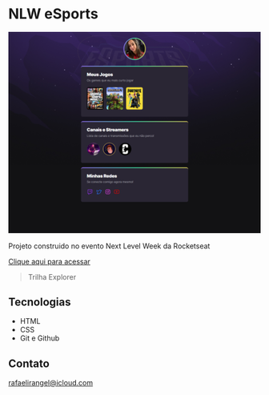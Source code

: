 # NLW eSports 

![preview](./.github/preview.png)

Projeto construido no evento Next Level Week da Rocketseat

[Clique aqui para acessar](https://rafaelirangel.github.io/NLW-esports-explorer/)

> Trilha Explorer

##   Tecnologias 

- HTML
- CSS
- Git e Github

## Contato


rafaelirangel@icloud.com